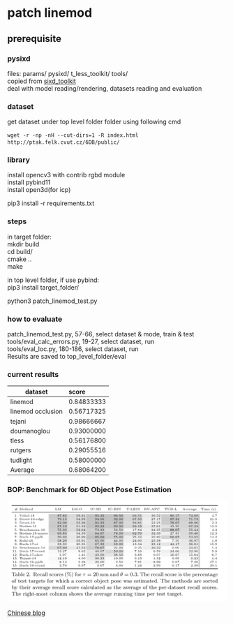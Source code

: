 # patch linemod

## prerequisite

### pysixd

files: params/  pysixd/  t_less_toolkit/  tools/  
copied from [sixd_toolkit](https://github.com/thodan/sixd_toolkit)  
deal with model reading/rendering, datasets reading and evaluation  

### dataset

get dataset under top level folder folder using following cmd  
```
wget -r -np -nH --cut-dirs=1 -R index.html http://ptak.felk.cvut.cz/6DB/public/
```

### library

install opencv3 with contrib rgbd module  
install pybind11  
install open3d(for icp)

pip3 install -r requirements.txt

### steps

in target folder:  
mkdir build  
cd build/  
cmake ..  
make  

in top level folder, if use pybind:  
pip3 install target_folder/  

python3 patch_linemod_test.py

### how to evaluate

patch_linemod_test.py, 57-66, select dataset & mode, train & test  
tools/eval_calc_errors.py, 19-27, select dataset, run  
tools/eval_loc.py, 180-186, select dataset, run  
Results are saved to top_level_folder/eval  

### current results

| dataset           | score      |
| ----------------- | :--------- |
| linemod           | 0.84833333 |
| linemod occlusion | 0.56717325 |
| tejani            | 0.98666667 |
| doumanoglou       | 0.93000000 |
| tless             | 0.56176800 |
| rutgers           | 0.29055516 |
| tudlight          | 0.58000000 |
| Average           | 0.68064200 |
### BOP: Benchmark for 6D Object Pose Estimation
![BOP](./result.png)  

[Chinese blog](https://zhuanlan.zhihu.com/p/45538349)
